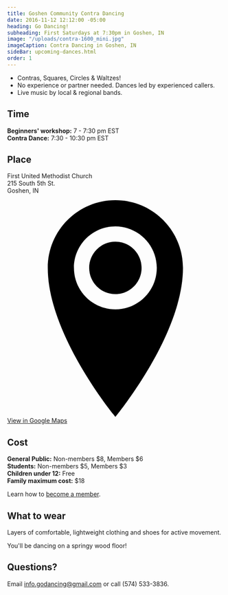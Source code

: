 ```yaml
---
title: Goshen Community Contra Dancing
date: 2016-11-12 12:12:00 -05:00
heading: Go Dancing!
subheading: First Saturdays at 7:30pm in Goshen, IN
image: "/uploads/contra-1600_mini.jpg"
imageCaption: Contra Dancing in Goshen, IN
sideBar: upcoming-dances.html
order: 1
---
```


- Contras, Squares, Circles & Waltzes!
- No experience or partner needed. Dances led by experienced callers.
- Live music by local & regional bands.

## Time
**Beginners' workshop:** 7 - 7:30 pm EST<br>
**Contra Dance:** 7:30 - 10:30 pm EST

## Place
First United Methodist Church<br>
215 South 5th St.<br>
Goshen, IN<br>

<a class="pure-button pure-button-outline" href="https://goo.gl/maps/rx566tSNLCR2" target="_blank">
	<svg class="icon icon--location" viewBox="0 0 16 16">
		<title>Location</title>
		<path d="M8 0c-2.761 0-5 2.239-5 5 0 5 5 11 5 11s5-6 5-11c0-2.761-2.239-5-5-5zM8 8.063c-1.691 0-3.063-1.371-3.063-3.063s1.371-3.063 3.063-3.063 3.063 1.371 3.063 3.063-1.371 3.063-3.063 3.063zM6.063 5c0-1.070 0.867-1.938 1.938-1.938s1.938 0.867 1.938 1.938c0 1.070-0.867 1.938-1.938 1.938s-1.938-0.867-1.938-1.938z"></path>
	</svg>
	View in Google Maps
</a>

## Cost
**General Public:** Non-members $8, Members $6<br>
**Students:** Non-members $5, Members $3<br>
**Children under 12:** Free<br>
**Family maximum cost:** $18<br>

Learn how to [become a member](/join).

## What to wear
Layers of comfortable, lightweight clothing and shoes for active movement.

You'll be dancing on a springy wood floor!

## Questions?
Email [info.godancing@gmail.com](mailto:info.godancing@gmail.com) or call (574) 533-3836.
	